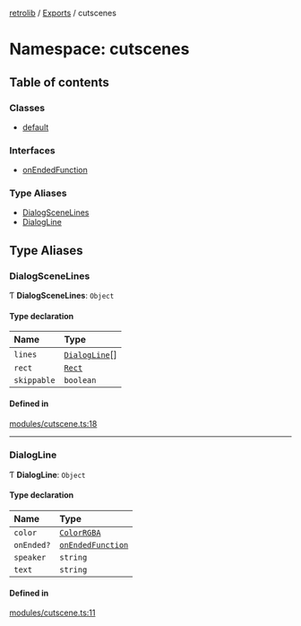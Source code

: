 [retrolib](../README.md) / [Exports](../modules.md) / cutscenes

# Namespace: cutscenes

## Table of contents

### Classes

- [default](../classes/cutscenes.default.md)

### Interfaces

- [onEndedFunction](../interfaces/cutscenes.onEndedFunction.md)

### Type Aliases

- [DialogSceneLines](cutscenes.md#cutscenedialog)
- [DialogLine](cutscenes.md#dialogline)

## Type Aliases

### DialogSceneLines

Ƭ **DialogSceneLines**: `Object`

#### Type declaration

| Name | Type |
| :------ | :------ |
| `lines` | [`DialogLine`](cutscenes.md#dialogline)[] |
| `rect` | [`Rect`](../classes/Rect.md) |
| `skippable` | `boolean` |

#### Defined in

[modules/cutscene.ts:18](https://github.com/philbgarner/retrolib/blob/d6d017d/src/modules/cutscene.ts#L18)

___

### DialogLine

Ƭ **DialogLine**: `Object`

#### Type declaration

| Name | Type |
| :------ | :------ |
| `color` | [`ColorRGBA`](font.md#colorrgba) |
| `onEnded?` | [`onEndedFunction`](../interfaces/cutscenes.onEndedFunction.md) |
| `speaker` | `string` |
| `text` | `string` |

#### Defined in

[modules/cutscene.ts:11](https://github.com/philbgarner/retrolib/blob/d6d017d/src/modules/cutscene.ts#L11)
